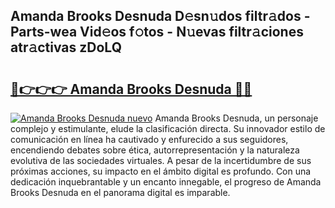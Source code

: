## Amanda Brooks Desnuda D𝚎sn𝚞dos filtr𝚊dos - Parts-wea Vid𝚎os f𝚘tos - N𝚞evas filtr𝚊ciones atr𝚊ctivas zDoLQ

# <h2><a href="http://mb7kd5.tromn.icu/?c=Amanda+Brooks+Desnuda">🔗👉👉👉 Amanda Brooks Desnuda 🔗🔗</a></h2>

[![Amanda Brooks Desnuda nuevo](https://i.imgur.com/pEAQMta.gif)](http://mb7kd5.tromn.icu/?c=Amanda+Brooks+Desnuda)
Amanda Brooks Desnuda, un personaje complejo y estimulante, elude la clasificación directa. Su innovador estilo de comunicación en línea ha cautivado y enfurecido a sus seguidores, encendiendo debates sobre ética, autorrepresentación y la naturaleza evolutiva de las sociedades virtuales. A pesar de la incertidumbre de sus próximas acciones, su impacto en el ámbito digital es profundo. Con una dedicación inquebrantable y un encanto innegable, el progreso de Amanda Brooks Desnuda en el panorama digital es imparable.
